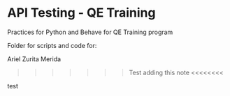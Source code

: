 ﻿# API Testing - QE Training

Practices for Python and Behave for QE Training program

Folder for scripts and code for:

Ariel Zurita Merida‎


>>>>>>> Test adding this note <<<<<<<<

test